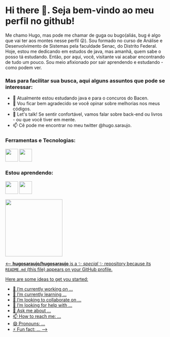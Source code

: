 # Hi there 👋. Seja bem-vindo ao meu perfil no github! 
Me chamo Hugo, mas pode me chamar de guga ou bugo(aliás, bug é algo que vai ter aos montes nesse perfil 😜).
Sou formado no curso de Análise e Desenvolvimento de Sistemas pela faculdade Senac, do Distrito Federal. Hoje, estou me dedicando em estudos de java, mas amanhã, quem sabe o posso tá estudando. Então, por aqui, você, visitante vai acabar encontrando de tudo um pouco. Sou meio afixionado por sair aprendendo e estudando - como podem ver. 

### Mas para facilitar sua busca, aqui alguns assuntos que pode se interessar: 
- 🌱 Atualmente estou estudando java e para o concuros do Bacen.
- 🤔 Vou ficar bem agradecido se você opinar sobre melhorias nos meus códigos.
- 💬 Let's talk! Se sentir confortável, vamos falar sobre back-end ou livros - ou que você tiver em mente.
- 📫 Cê pode me encontrar no meu twitter @hugo.saraujo. 

### Ferramentas e Tecnologias: 
<img loading="lazy" src="https://cdn.jsdelivr.net/gh/devicons/devicon@latest/icons/linux/linux-original.svg" width="40" height="40"/>  <img loading="lazy" src="https://cdn.jsdelivr.net/gh/devicons/devicon@latest/icons/git/git-original.svg" width="40" height="40" />
### Estou aprendendo:
<img loading="lazy" src="https://cdn.jsdelivr.net/gh/devicons/devicon@latest/icons/java/java-original.svg" width="40" height="40"/> <img loading="lazy" src="https://cdn.jsdelivr.net/gh/devicons/devicon@latest/icons/javascript/javascript-original.svg" width="40" height="40"/> 

<div>
<a href="https://github.com/hugosaraujo">
<img loading="lazy" height="180em" src="https://github-readme-stats.vercel.app/api/top-langs/?username=seu-usuário-aqui&layout=compact&langs_count=7&theme=dracula"/>
</div>
          
<--
**hugosaraujo/hugosaraujo** is a ✨ _special_ ✨ repository because its `README.md` (this file) appears on your GitHub profile.

Here are some ideas to get you started:

- 🔭 I’m currently working on ...
- 🌱 I’m currently learning ...
- 👯 I’m looking to collaborate on ...
- 🤔 I’m looking for help with ...
- 💬 Ask me about ...
- 📫 How to reach me: ...
- 😄 Pronouns: ...
- ⚡ Fun fact: ...
-->
